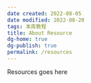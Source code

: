 ```yaml
---
date created: 2022-08-05
date modified: 2022-08-20
tags: 本库教程
title: About Resource
dg-home: true
dg-publish: true
permalink: /resources
---
```

Resources goes here